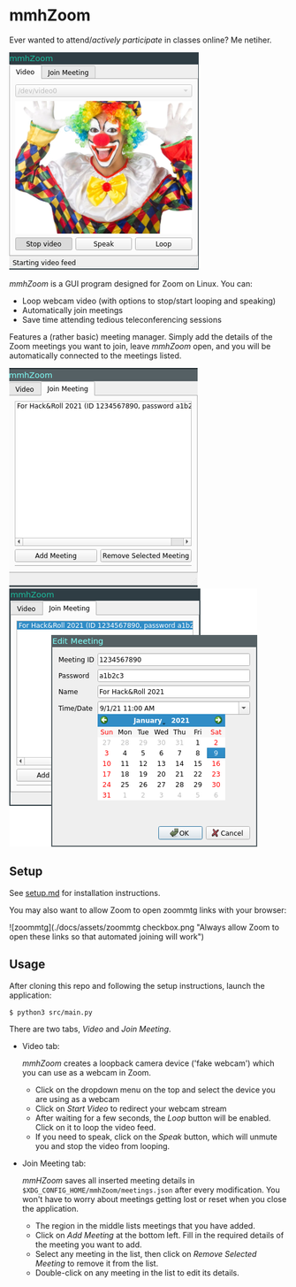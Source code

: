 # mmhZoom

Ever wanted to attend/*actively participate* in classes online? Me netiher.

![Video Tab](./docs/assets/video.png "Image might not reflect actual user appearance")

*mmhZoom* is a GUI program designed for Zoom on Linux. You can:

* Loop webcam video (with options to stop/start looping and speaking)
* Automatically join meetings
* Save time attending tedious teleconferencing sessions

Features a (rather basic) meeting manager. Simply add the details of the Zoom meetings you want to join, leave *mmhZoom* open, and you will be automatically connected to the meetings listed.

![Meeting List](./docs/assets/meeting.png "Add, edit or remove Zoom meetings")
![Meeting List](./docs/assets/meeting-edit.png "Fill in meeting ID, password and meeting name")


## Setup

See [setup.md](./setup.md) for installation instructions.

You may also want to allow Zoom to open zoommtg links with your browser:

![zoommtg](./docs/assets/zoommtg checkbox.png "Always allow Zoom to open these links so that automated joining will work")

## Usage

After cloning this repo and following the setup instructions, launch the application:

```sh
$ python3 src/main.py
```

There are two tabs, *Video* and *Join Meeting*.

* Video tab:

	*mmhZoom* creates a loopback camera device ('fake webcam') which you can use as a webcam in Zoom.

	* Click on the dropdown menu on the top and select the device you are using as a webcam
	* Click on *Start Video* to redirect your webcam stream
	* After waiting for a few seconds, the *Loop* button will be enabled. Click on it to loop the video feed.
	* If you need to speak, click on the *Speak* button, which will unmute you and stop the video from looping.

* Join Meeting tab:

	*mmHZoom* saves all inserted meeting details in `$XDG_CONFIG_HOME/mmhZoom/meetings.json` after every modification.
	You won't have to worry about meetings getting lost or reset when you close the application.

	* The region in the middle lists meetings that you have added.
	* Click on *Add Meeting* at the bottom left. Fill in the required details of the meeting you want to add.
	* Select any meeting in the list, then click on *Remove Selected Meeting* to remove it from the list.
	* Double-click on any meeting in the list to edit its details.
